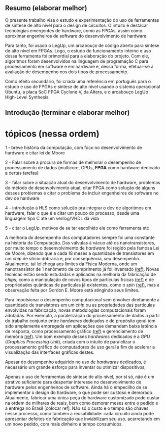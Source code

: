 ## Resumo (elaborar melhor)

O presente trabalho visa o estudo e experimentação do uso de ferramentas de síntese de alto nível para o design de circuitos. O intuito é destacar tecnologias emergentes de hardware, como as FPGAs, assim como aproximar engenheiros de software do desenvolvimento de hardware.

Para tanto, foi usado o LegUp, um arcabouço de código aberto para síntese de alto nível em FPGAs. Logo, o estudo do funcionamento interno e uso dessa ferramenta foi primordial para a elaboração do projeto. Com ele, algoritmos foram desenvolvidos na linguagem de programação C para processamento em software e em hardware e, dessa forma, efetuar-se a avaliação de desempenho nos dois tipos de processamento.

Como efeito secundário, foi criada uma referência em português para o estudo e uso de FPGAs e síntese de alto nível usando o sistema operacional Ubuntu, a placa SoC FPGA Cyclone V, da Altera, e o arcabouço LegUp High-Level Synthesis.

## Introdução (terminar e elaborar melhor)

# tópicos (nessa ordem)

 1 - breve história da computação, com foco no desenvolvimento de hardware e citar lei de Moore

 2 - Falar sobre a procura de formas de melhorar o desempenho de processamento de dados (multicore, GPUs, **FPGA** como hardware dedicado a certas tarefas)

 3 - falar sobre a situação atual do desenvolvimento de hardware, problemas do método de desenvolvimento atual, citar FPGA como solução de alguns desses problemas e citar o problema de incluir engenheiros de software no dev de hardware

 4 - introdução à HLS como solução pra integrar o dev de algoritmos em hardware, falar o que é e citar um pouco do processo, desde uma linguagem tipo C até um verilog/VHDL da vida

 5 - citar o LegUp, motivos de se ter escolhido ele como ferramenta etc

 A melhoria do desempenho dos computadores sempre foi uma constante na história da Computação. Das válvulas à vácuo até os nanotransístores, por muito tempo o desenvolvimento de *hardware* foi regido pela famosa Lei de Moore, dizendo que a cada 18 meses a quantidade de transístores em um *chip* de silício dobraria e, por consequência, seu desempenho. Atualmente, tal lei chega aos limites da Física Moderna, onde um nanotransístor de 1 nanômetro de comprimento já foi inventado [(ref)](http://science.sciencemag.org/content/354/6308/99). Novas técnicas estão sendo estudadas e aplicadas na melhoria da fabricação de *chip*s, como a manipulação de novos tipos de partículas físicas [(ref)](https://www.nature.com/articles/nnano.2017.178) e de propriedades quânticas de partículas já existentes, como o *spin* [(ref)](https://arxiv.org/abs/1212.3362), mas a observação feita por Gordon E. Moore está atingindo seus limites.

Para impulsionar o desempenho computacional sem envolver diretamente a quantidade de transístores em um *chip* ou as propriedades das partículas envolvidas na fabricação, novas metodologias computacionais foram adotadas. Por exemplo, a paralelização do processamento de dados a partir do trabalho conjunto entre *hardwares* dedicados e de propósito geral tem sido amplamente empregada em aplicações que demandam baixa latência de resposta, como processamento gráfico [(ref)](https://link.springer.com/chapter/10.1007/3-540-63508-4_107) e gerenciamento de memória [(ref)](https://patents.google.com/patent/US9652230). Um bom exemplo desses *hardwares* dedicados é a *GPU* (*Graphics Processing Unit*), criada com o intuito de paralelizar o processamento gráfico de computadores de uso geral a fim de acelerar a visualização das interfaces gráficas destes.

Apesar do desempenho adquirido no uso de *hardwares* dedicados, é necessário um grande esforço para inventar ou otimizar dispositivos, 







Apenas o uso de ferramentas de síntese de alto nível, por si só, não é um atrativo suficiente para despertar interesse no desenvolvimento de hardware pelos engenheiros de software. Ainda há o empecilho de se implementar o design do hardware, o que pode ser custoso e demorado. Atualmente, fabricar uma única peça de hardware customizado pode custar na ordem de milhares de reais, bem como demorar meses entre o pedido e a entrega no Brasil [colocar ref]. Não só o custo e o tempo são chaves nesse processo, como também a reusabilidade: cada circuito ainda pode apresentar defeitos de fabricação que inviabilizam seu uso, acarretando em um novo pedido, com mais dinheiro e tempo consumidos.